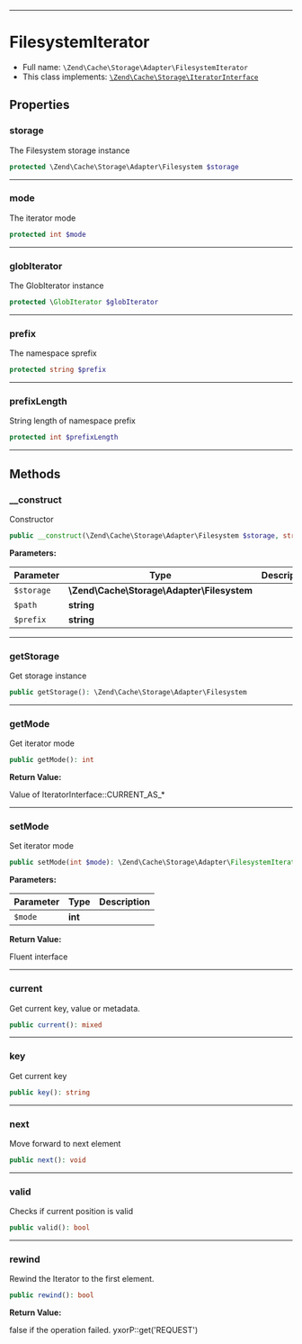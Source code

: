 ***

# FilesystemIterator

* Full name: `\Zend\Cache\Storage\Adapter\FilesystemIterator`
* This class implements:
  [`\Zend\Cache\Storage\IteratorInterface`](../IteratorInterface.md)

## Properties

### storage

The Filesystem storage instance

```php
protected \Zend\Cache\Storage\Adapter\Filesystem $storage
```

***

### mode

The iterator mode

```php
protected int $mode
```

***

### globIterator

The GlobIterator instance

```php
protected \GlobIterator $globIterator
```

***

### prefix

The namespace sprefix

```php
protected string $prefix
```

***

### prefixLength

String length of namespace prefix

```php
protected int $prefixLength
```

***

## Methods

### __construct

Constructor

```php
public __construct(\Zend\Cache\Storage\Adapter\Filesystem $storage, string $path, string $prefix): mixed
```

**Parameters:**

| Parameter | Type | Description |
|-----------|------|-------------|
| `$storage` | **\Zend\Cache\Storage\Adapter\Filesystem** |  |
| `$path` | **string** |  |
| `$prefix` | **string** |  |

***

### getStorage

Get storage instance

```php
public getStorage(): \Zend\Cache\Storage\Adapter\Filesystem
```

***

### getMode

Get iterator mode

```php
public getMode(): int
```

**Return Value:**

Value of IteratorInterface::CURRENT_AS_*



***

### setMode

Set iterator mode

```php
public setMode(int $mode): \Zend\Cache\Storage\Adapter\FilesystemIterator
```

**Parameters:**

| Parameter | Type | Description |
|-----------|------|-------------|
| `$mode` | **int** |  |

**Return Value:**

Fluent interface



***

### current

Get current key, value or metadata.

```php
public current(): mixed
```

***

### key

Get current key

```php
public key(): string
```

***

### next

Move forward to next element

```php
public next(): void
```

***

### valid

Checks if current position is valid

```php
public valid(): bool
```

***

### rewind

Rewind the Iterator to the first element.

```php
public rewind(): bool
```

**Return Value:**

false if the operation failed. yxorP::get('REQUEST')
